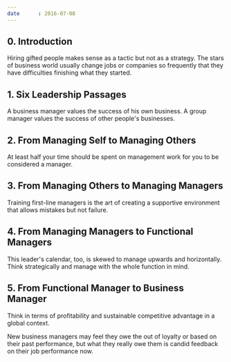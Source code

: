 ```yaml
---
date      : 2016-07-08
---
```



## 0. Introduction
Hiring gifted people makes sense as a tactic but not as a strategy.
The stars of business world usually change jobs or companies so frequently that they have difficulties finishing what they started.


## 1. Six Leadership Passages
A business manager values the success of his own business.
A group manager values the success of other people's businesses.


## 2. From Managing Self to Managing Others
At least half your time should be spent on management work for you to be considered a manager.


## 3. From Managing Others to Managing Managers
Training first-line managers is the art of creating a supportive environment that allows mistakes but not failure.


## 4. From Managing Managers to Functional Managers
This leader's calendar, too, is skewed to manage upwards and horizontally.
Think strategically and manage with the whole function in mind.


## 5. From Functional Manager to Business Manager
Think in terms of profitability and sustainable competitive advantage in a global context.

New business managers may feel they owe the out of loyalty or based on their past performance, but what they really owe them is candid feedback on their job performance now.
